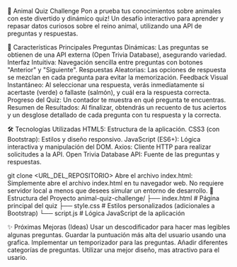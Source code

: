 🧠 Animal Quiz Challenge
Pon a prueba tus conocimientos sobre animales con este divertido y dinámico quiz! Un desafío interactivo para aprender y repasar datos curiosos sobre el reino animal, utilizando una API de preguntas y respuestas.

🚀 Características Principales
Preguntas Dinámicas: Las preguntas se obtienen de una API externa (Open Trivia Database), asegurando variedad.
Interfaz Intuitiva: Navegación sencilla entre preguntas con botones "Anterior" y "Siguiente".
Respuestas Aleatorias: Las opciones de respuesta se mezclan en cada pregunta para evitar la memorización.
Feedback Visual Instantáneo: Al seleccionar una respuesta, verás inmediatamente si acertaste (verde) o fallaste (salmón), y cuál era la respuesta correcta.
Progreso del Quiz: Un contador te muestra en qué pregunta te encuentras.
Resumen de Resultados: Al finalizar, obtendrás un recuento de tus aciertos y un desglose detallado de cada pregunta con tu respuesta y la correcta.

🛠️ Tecnologías Utilizadas
HTML5: Estructura de la aplicación.
CSS3 (con Bootstrap): Estilos y diseño responsivo.
JavaScript (ES6+): Lógica interactiva y manipulación del DOM.
Axios: Cliente HTTP para realizar solicitudes a la API.
Open Trivia Database API: Fuente de las preguntas y respuestas.


git clone <URL_DEL_REPOSITORIO>
Abre el archivo index.html: Simplemente abre el archivo index.html en tu navegador web. No requiere servidor local a menos que desees simular un entorno de desarrollo.
📄 Estructura del Proyecto
animal-quiz-challenge/
├── index.html          # Página principal del quiz
├── style.css           # Estilos personalizados (adicionales a Bootstrap)
└── script.js           # Lógica JavaScript de la aplicación

✨ Próximas Mejoras (Ideas)
Usar un descodificador para hacer mas legibles algunas preguntas.
Guardar la puntuación más alta del usuario usando una grafica.
Implementar un temporizador para las preguntas.
Añadir diferentes categorías de preguntas.
Utilizar una mejor diseño, mas atractivo para el usario.


